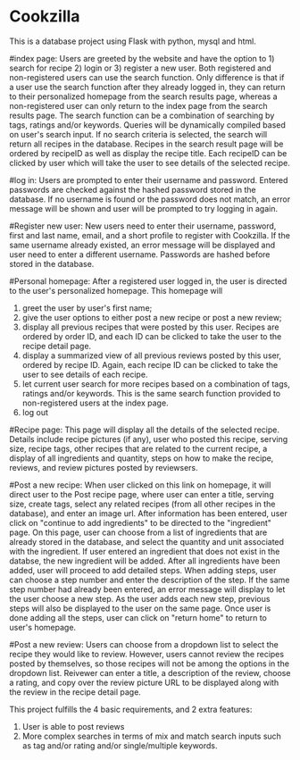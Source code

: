 # Cookzilla
This is a database project using Flask with python, mysql and html. 

#index page: 
Users are greeted by the website and have the option to 1) search for recipe 2) login or 3) register a new user.
Both registered and non-registered users can use the search function. Only difference is that if a user use the search function after they already logged in, they can return to their personalized homepage from the search results page, whereas a non-registered user can only return to the index page from the search results page. The search function can be a combination of searching by tags, ratings and/or keywords. Queries will be dynamically compiled based on user's search input. If no search criteria is selected, the search will return all recipes in the database. Recipes in the search result page will be ordered by recipeID as well as display the recipe title. Each recipeID can be clicked by user which will take the user to see details of the selected recipe. 

#log in:
Users are prompted to enter their username and password. Entered passwords are checked against the hashed password stored in the database. If no username is found or the password does not match, an error message will be shown and user will be prompted to try logging in again. 

#Register new user: 
New users need to enter their username, password, first and last name, email, and a short profile to register with Cookzilla. If the same username already existed, an error message will be displayed and user need to enter a different username. Passwords are hashed before stored in the database. 

#Personal homepage: 
After a registered user logged in, the user is directed to the user's personalized homepage. This homepage will 
  1) greet the user by user's first name; 
  2) give the user options to either post a new recipe or post a new review; 
  3) display all previous recipes that were posted by this user. Recipes are ordered by order ID, and each ID can be clicked to take the user to the recipe    detail page. 
  4) display a summarized view of all previous reviews posted by this user, ordered by recipe ID. Again, each recipe ID can be clicked to take the user to      see details of each recipe.
  5) let current user search for more recipes based on a combination of tags, ratings and/or keywords. This is the same search function provided to           non-registered users at the index page.
  6) log out

#Recipe page: 
This page will display all the details of the selected recipe. Details include recipe pictures (if any), user who posted this recipe, serving size, recipe tags, other recipes that are related to the current recipe, a display of all ingredients and quantity, steps on how to make the recipe, reviews, and review pictures posted by reviewsers. 

#Post a new recipe: 
When user clicked on this link on homepage, it will direct user to the Post recipe page, where user can enter a title, serving size, create tags, select any related recipes (from all other recipes in the database), and enter an image url. 
After information has been entered, user click on "continue to add ingredients" to be directed to the "ingredient" page. 
On this page, user can choose from a list of ingredients that are already stored in the database, and select the quantity and unit associated with the ingredient. If user entered an ingredient that does not exist in the databse, the new ingredient will be added. After all ingredients have been added, user will proceed to add detailed steps.
When adding steps, user can choose a step number and enter the description of the step. If the same step number had already been entered, an error message will display to let the user choose a new step. As the user adds each new step, previous steps will also be displayed to the user on the same page. 
Once user is done adding all the steps, user can click on "return home" to return to user's homepage. 

#Post a new review: 
Users can choose from a dropdown list to select the recipe they would like to review. However, users cannot review the recipes posted by themselves, so those recipes will not be among the options in the dropdown list. Reivewer can enter a title, a description of the review, choose a rating, and copy over the review picture URL to be displayed along with the review in the recipe detail page. 

This project fulfills the 4 basic requirements, and 2 extra features: 
1) User is able to post reviews
2) More complex searches in terms of mix and match search inputs such as tag and/or rating and/or single/multiple keywords.
